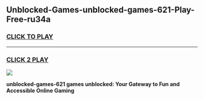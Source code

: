 
## Unblocked-Games-unblocked-games-621-Play-Free-ru34a
<h3>
<a href="https://premium76.site?title=unblocked-games-621&ref=10A">CLICK TO PLAY</a></h3>
<hr>

<h3>
<a href="https://premium76.site?title=unblocked-games-621&ref=10A">CLICK 2 PLAY</a>
  
</h3>

<a href="https://premium76.site?title=unblocked-games-621&ref=10A"><img src="https://clearcache.store/games.png"></a>


**unblocked-games-621 games unblocked: Your Gateway to Fun and Accessible Online Gaming**
